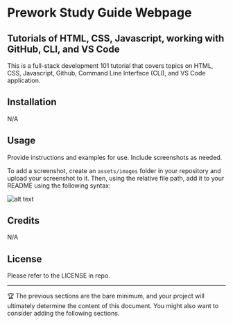 # Prework Study Guide Webpage
## Tutorials of HTML, CSS, Javascript, working with GitHub, CLI, and VS Code

This is a full-stack development 101 tutorial that covers topics on HTML, CSS, Javascript, Github, Command Line Interface (CLI), and VS Code application. 

## Installation
N/A

## Usage

Provide instructions and examples for use. Include screenshots as needed.

To add a screenshot, create an `assets/images` folder in your repository and upload your screenshot to it. Then, using the relative file path, add it to your README using the following syntax:

![alt text](assets/images/screenshot.png)

## Credits

N/A

## License

Please refer to the LICENSE in repo.

---

🏆 The previous sections are the bare minimum, and your project will ultimately determine the content of this document. You might also want to consider adding the following sections.
